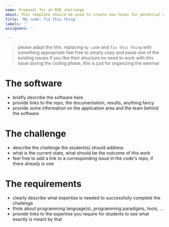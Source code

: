 ```yaml
---
name: Proposal for an RSE challenge
about: This template should be used to create new tasks for potential candidates.
title: 'My code: fix this thing'
labels: ''
assignees: ''

---
```


> please adapt the title, replacing `my code` and `fix this thing` with something appropriate
> feel free to simply copy and paste one of the existing issues if you like their structure
> no need to work with this issue during the coding phase, this is just for organizing the seminar

# The software
* briefly describe the software here
* provide links to the repo, the documentation, results, anything fancy
* provide some information on the application area and the team behind the software

# The challenge
* describe the challenge the student(s) should address
* what is the current state, what should be the outcome of this work
* feel free to add a link to a corresponding issue in the code's repo, if there already is one

# The requirements
* clearly describe what expertise is needed to successfully complete the challenge
* think about programming language(s), programming paradigms, tools, ...
* provide links to the expertise you require for students to see what exactly is meant by that
